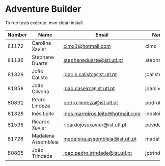 # Adventure Builder

To run tests execute: mvn clean install

|   Number   |          Name           |            Email                 |   Name GitHUb   | Module(s) |
| ---------- | ----------------------- | ---------------------------------| --------------- | --------- |
|   81172    |    Carolina Xavier      |  cimx1@hotmail.com               |     cimx        | 30Writes  |
|   81186    |    Stephane Duarte      | stephaneduarte@ist.utl.pt        | stephaneduarte  | 30Writes  |
|   81329    |      João Calisto       | joao.s.calisto@ist.utl.pt        |    jcalisto     | 30Writes  |
|   81858    |      João Oliveira      |  joao.caseiro@ist.utl.pt         |   joaoliveir    | 100Reads  |
|   80831    |    Pedro Lindeza        |  pedro.lindeza@ist.utl.pt        |  pedrolindeza   | 100Reads  |
|   81328    |      Inês Leite         | ines.marreiros.leite@hotmail.com |   inesleite     | 100Reads  |
|   81596    |    Ricardo Xavier       | ricardojosexavier@ist.utl.pt     |   pevidex       | 100Writes |
|   81728			 |   Madalena Assembleia   | madalena.assembleia@ist.utl.pt   |madalenassembleia| 100Writes |
|   80805	   |    João Trindade	       |  joao.pedro.trindade@ist.utl.pt	 |   jptrindade	   | 100Writes |
 
